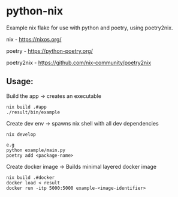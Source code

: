 # python-nix

Example nix flake for use with python and poetry, using poetry2nix.

nix - https://nixos.org/

poetry - https://python-poetry.org/

poetry2nix - https://github.com/nix-community/poetry2nix

## Usage:

Build the app -> creates an executable
```
nix build .#app
./result/bin/example
```

Create dev env -> spawns nix shell with all dev dependencies
```
nix develop

e.g
python example/main.py
poetry add <package-name> 
```

Create docker image -> Builds minimal layered docker image
```
nix build .#docker
docker load < result
docker run -itp 5000:5000 example-<image-identifier>
```
